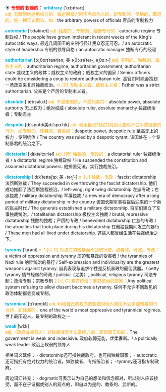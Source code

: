 ☀ <font color="red">**专制的 软弱的：**</font>
<font color="sky blue">**arbitrary**</font> ['ɑːbɪtrərɪ]  
<font color="orange">adj. 无限制地运用权力的，或运用权力时不考虑他人的，即专制的，专横的，霸道的，是一种正式用法，如：</font>the arbitrary powers of officials 官员的专制权力
           
<font color="sky blue">**autocratic**</font> [ˈɔ:təkræt]
<font color="orange">adj. 独裁的、专制的、独断专行的：</font>autocratic regime 专制政权 / The people have grown intolerant in recent weeks of the King's autocratic ways. 最近几周国王的专制行径让民众忍无可忍。/ an autocratic style of leadership 专制的领导风格 / an autocratic manager 独断专行的经理
           
<font color="sky blue">**authoritarian**</font> [ɔ:ˌθɒrɪˈteəriən; 美 əˌθɔ:rəˈter-; əˌθɑ:r-]
<font color="orange">adj. 专制的、独裁的、威权主义的：</font>authoritarian regime, authoritarian government, authoritarian state 威权主义的政体；威权主义的政府；威权主义的国家 / Senior officers could be considering a coup to restore authoritarian rule. 高官们可能会策划一场政变来复辟独裁统治。<font color="orange">n. [C] 专制主义者、威权主义者：</font>Father was a strict authoritarian. 父亲是个严厉的专制主义者。

<font color="sky blue">**absolute**</font> ['æbsəlu:t] 
<font color="orange">adj. 不受限制的，不受约束的：</font>absolute power, absolute authority 无上权力；绝对权威 / absolute ruler, absolute monarchy 独裁统治者；专制君主
           
<font color="sky blue">**despotic**</font> [dɪˈspɒtɪk美dɪˈspɑːtɪk]
<font color="orange">adj. 利用自己的权力对别人施以不公平或残暴的行为，如专制的、残暴的、暴虐的：</font>despotic power, despotic rule 至高无上的权力；专制统治 / The country was ruled by a despotic tyrant. 该国处在一个专制暴君的统治之下。
           
<font color="sky blue">**dictatorial**</font> [ˌdɪktəˈtɔ:riəl]
<font color="orange">adj. [贬] 独裁的、专政的：</font>a dictatorial ruler 独裁统治者 / a dictatorial regime 独裁政权 / He suspended the constitution and assumed dictatorial powers. 他搁置宪法，实行独裁统治。
                      
<font color="sky blue">**dictatorship**</font> [ˌdɪkˈteɪtəʃɪp; 美 -tərʃ-]
<font color="orange">n. [U] 独裁、专政：</font>fascist dictatorship 法西斯独裁 / They succeeded in overthrowing the fascist dictatorship. 他们成功推翻了法西斯独裁统治。/ left-wing, right-wing dictatorship 左派专政；右派独裁 / military dictatorship 军事独裁 / a new era of democracy after a long period of military dictatorship in the country 该国长期军事独裁后迎来的一个新的民主时代 / The generals established a military dictatorship. 将军们建立了军事独裁统治。/ totalitarian dictatorship 极权主义独裁 / brutal, repressive dictatorship 残酷的独裁；严厉的专政 / benevolent dictatorship 仁慈的专政 / the atrocities that took place during his dictatorship 在他独裁期间发生的暴行 / These men had all lived under dictatorship. 这些人都曾经生活在独裁统治之下。
           
<font color="sky blue">**tyranny**</font> [ˈtɪrəni]
<font color="orange">n. 1 [U, C] 对权力的残暴而不公的行使，如暴政、苛政、专政：</font>a victim of oppression and tyranny 压迫和暴政的受害者 / the tyrannies of Nazi rule 纳粹统治的暴行 / Self-expression and individuality are the greatest weapons against tyranny. 自我表现与追求个性是反抗暴政的最佳武器。/ petty tyranny 情节轻微的苛政 / judicial（尤美）, political, religious tyranny 司法专制；政治专制；宗教专制 <font color="orange">2 [U, C] 暴君统治；暴君统治的国家：</font>Any political system refusing to allow dissent becomes a tyranny. 任何不允许不同政见的政治体制都会变成专制。

<font color="sky blue">**tyrannical**</font> [tɪˈrænɪkl]
<font color="orange">adj. 利用自己的权力或权威对别人施加不公平或残暴的行为的，即残暴的：</font>one of the world's most oppressive and tyrannical regimes. 世上最压迫人、最专制的政权之一

<font color="sky blue">**weak**</font> [wi:k]  
<font color="orange">adj.（政府或领导人）对政局没有什么掌控力的，即软弱无能的：</font>The government is weak and indecisive. 政府软弱无能，优柔寡断。/ a politically weak leader 政治上软弱的领导人

相关词义延伸：
· dictatorship还可指独裁政府。也可指独裁国家；
· autocratic还可指拥有绝对权力的统治者，如独裁者、专指统治者；
· tyranny还可指专制政府。

周边词汇补充：
· dogmatic可表示认为自己的想法和信念都对，所以别人应该接受，而不在乎证据或别人的观点的，即自以为是的、教条的、武断的。



